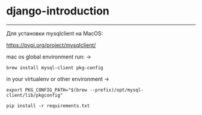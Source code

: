 # django-introduction

---

Для установки mysqlclient на MacOS:

https://pypi.org/project/mysqlclient/

mac os global environment run: ->

```
brew install mysql-client pkg-config
```

in your virtualenv or other environment ->

```
export PKG_CONFIG_PATH="$(brew --prefix)/opt/mysql-client/lib/pkgconfig"
```

```
pip install -r requirements.txt
```